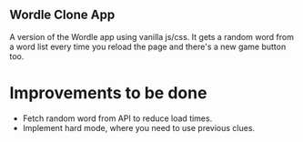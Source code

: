 ## Wordle Clone App

A version of the Wordle app using vanilla js/css. It gets a random word from a word list every time you reload the page and there's a new game button too.

# Improvements to be done

- Fetch random word from API to reduce load times.
- Implement hard mode, where you need to use previous clues.
